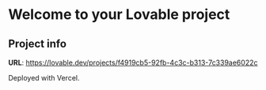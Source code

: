 # Welcome to your Lovable project

## Project info

**URL**: https://lovable.dev/projects/f4919cb5-92fb-4c3c-b313-7c339ae6022c

Deployed with Vercel.  